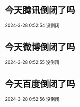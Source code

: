 # 今天腾讯倒闭了吗

2024-3-28 0:52:54 没倒闭

# 今天微博倒闭了吗

2024-3-28 0:52:55 没倒闭

# 今天百度倒闭了吗

2024-3-28 0:52:56 没倒闭

